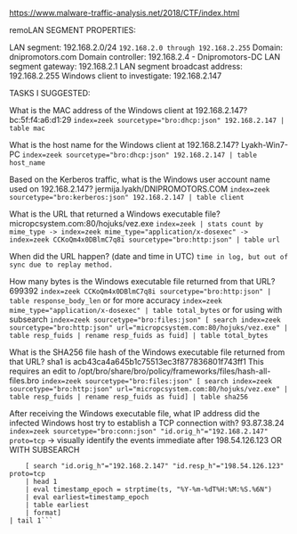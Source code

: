 https://www.malware-traffic-analysis.net/2018/CTF/index.html


remoLAN SEGMENT PROPERTIES:

LAN segment: 192.168.2.0/24 ```192.168.2.0 through 192.168.2.255```
Domain: dnipromotors.com
Domain controller: 192.168.2.4 - Dnipromotors-DC
LAN segment gateway: 192.168.2.1
LAN segment broadcast address: 192.168.2.255
Windows client to investigate: 192.168.2.147

TASKS I SUGGESTED:

What is the MAC address of the Windows client at 192.168.2.147? bc:5f:f4:a6:d1:29 
```index=zeek sourcetype="bro:dhcp:json" 192.168.2.147 | table mac```

What is the host name for the Windows client at 192.168.2.147? Lyakh-Win7-PC 
```index=zeek sourcetype="bro:dhcp:json" 192.168.2.147 | table host_name```

Based on the Kerberos traffic, what is the Windows user account name used on 192.168.2.147? 
jermija.lyakh/DNIPROMOTORS.COM 
```index=zeek sourcetype="bro:kerberos:json" 192.168.2.147 | table client```

What is the URL that returned a Windows executable file?  
micropcsystem.com:80/hojuks/vez.exe 
```index=zeek | stats count by mime_type -> index=zeek mime_type="application/x-dosexec" -> index=zeek CCKoQm4x0DBlmC7q8i sourcetype="bro:http:json" | table url```

When did the URL happen? (date and time in UTC) 
```time in log, but out of sync due to replay method.```

How many bytes is the Windows executable file returned from that URL? 
699392 
```index=zeek CCKoQm4x0DBlmC7q8i sourcetype="bro:http:json" | table response_body_len``` 
or for more accuracy 
```index=zeek mime_type="application/x-dosexec" | table total_bytes``` 
or for using with subsearch 
```index=zeek sourcetype="bro:files:json" [ search index=zeek sourcetype="bro:http:json" url="micropcsystem.com:80/hojuks/vez.exe" | table resp_fuids | rename resp_fuids as fuid] | table total_bytes```

What is the SHA256 file hash of the Windows executable file returned from that URL? sha1 is acb43ca4a645b1c75513ec3f877836801f743ff1
This requires an edit to /opt/bro/share/bro/policy/frameworks/files/hash-all-files.bro
```index=zeek sourcetype="bro:files:json" [ search index=zeek sourcetype="bro:http:json" url="micropcsystem.com:80/hojuks/vez.exe" | table resp_fuids | rename resp_fuids as fuid] | table sha256```

After receiving the Windows executable file, what IP address did the infected Windows host try to establish a TCP connection with? 93.87.38.24
```index=zeek sourcetype="bro:conn:json" "id.orig_h"="192.168.2.147" proto=tcp``` -> visually identify the events immediate after 198.54.126.123
OR WITH SUBSEARCH
```"id.orig_h"="192.168.2.147" id.resp_h=* proto=tcp sourcetype=*conn* 
    [ search "id.orig_h"="192.168.2.147" "id.resp_h"="198.54.126.123" proto=tcp 
    | head 1
    | eval timestamp_epoch = strptime(ts, "%Y-%m-%dT%H:%M:%S.%6N") 
    | eval earliest=timestamp_epoch 
    | table earliest 
    | format] 
| tail 1```
